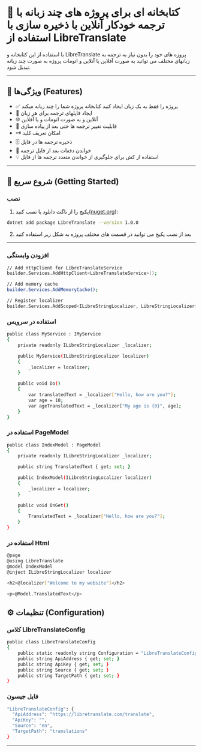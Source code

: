 # 📌 کتابخانه ای برای پروژه های چند زبانه با ترجمه خودکار آنلاین با ذخیره سازی با استفاده از LibreTranslate 

با استفاده از این کتابخانه و LibreTranslate پروزه های خود را بدون نیاز به ترجمه به زبانهای مختلف می توانید به صورت آفلاین یا آنلاین و اتومات پروژه به صورت چند زبانه تبدیل شود.

---

## 🔧 ویژگی‌ها (Features)

- ✅ پروژه را فقط به یک زبان ایجاد کنید کتابخانه پروژه شما را چند زبانه میکند
- 📂 ایجاد فایلهای ترجمه برای هر زبان
- 🌐 آنلاین و به صورت اتومات و یا آفلاین
- 🍂 قابلیت تغییر ترجمه ها حتی بعد از پیاده سازی
- 🗝️ امکان تعریف کلید
- 🗄️ ذخیره ترجمه ها در فایل
- 🔂 خواندن دفعات بعد از فایل ترجمه
- 💡 استفاده از کش برای جلوگیری از خواندن متعدد ترجمه ها از فایل

---

## 🚀 شروع سریع (Getting Started)

### نصب

1. پکیج را از ناگت دانلود یا نصب کنید([nuget.org](https://www.nuget.org/packages/LibreTranslate)):

```bash
dotnet add package LibreTranslate --version 1.0.0
```

2. بعد از نصب پکیج می توانید در قسمت های مختلف پروژه به شکل زیر استفاده کنید
---

### افزودن وابستگی
```bash
// Add HttpClient for LibreTranslateService
builder.Services.AddHttpClient<LibreTranslateService>();

// Add memory cache
builder.Services.AddMemoryCache();

// Register localizer
builder.Services.AddScoped<ILibreStringLocalizer, LibreStringLocalizer>();
```

### استفاده در سرویس
```bash
public class MyService : IMyService
{
    private readonly ILibreStringLocalizer _localizer;

    public MyService(ILibreStringLocalizer localizer)
    {
        _localizer = localizer;
    }

    public void Do()
    {
        var translatedText = _localizer["Hello, how are you?"];
        var age = 18;
        var ageTranslatedText = _localizer["My age is {0}", age];
    }
}
```

### استفاده در PageModel
```bash
public class IndexModel : PageModel
{
    private readonly ILibreStringLocalizer _localizer;

    public string TranslatedText { get; set; }

    public IndexModel(ILibreStringLocalizer localizer)
    {
        _localizer = localizer;
    }

    public void OnGet()
    {
        TranslatedText = _localizer["Hello, how are you?"];
    }
}
```

### استفاده در Html
```bash
@page
@using LibreTranslate
@model IndexModel
@inject ILibreStringLocalizer localizer

<h2>@localizer["Welcome to my website"]</h2>

<p>@Model.TranslatedText</p>
```

## ⚙️ تنظیمات (Configuration)

### کلاس LibreTranslateConfig

```bash
public class LibreTranslateConfig
{
    public static readonly string Configuration = "LibreTranslateConfig";
    public string ApiAddress { get; set; }
    public string ApiKey { get; set; }
    public string Source { get; set; }
    public string TargetPath { get; set; }
}
```

###  فایل جیسون
```bash
"LibreTranslateConfig": {
  "ApiAddress": "https://libretranslate.com/translate",
  "ApiKey": "",
  "Source": "en",
  "TargetPath": "translations"
}
```

---

    

